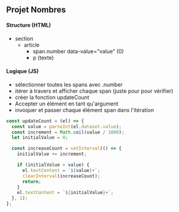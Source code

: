 ## Projet Nombres

#### Structure (HTML)

- section
  - article
    - span.number data-value="value" (0)
    - p (texte)

#### Logique (JS)

- sélectionner toutes les spans avec .number
- itérer à travers et afficher chaque span (juste pour pour vérifier)
- créer la fonction updateCount
- Accepter un élément en tant qu'argument
- invoquer et passer chaque élément span dans l'itération

```js
const updateCount = (el) => {
  const value = parseInt(el.dataset.value);
  const increment = Math.ceil(value / 1000);
  let initialValue = 0;

  const increaseCount = setInterval(() => {
    initialValue += increment;

    if (initialValue > value) {
      el.textContent = `${value}+`;
      clearInterval(increaseCount);
      return;
    }
    el.textContent = `${initialValue}+`;
  }, 1);
};
```
